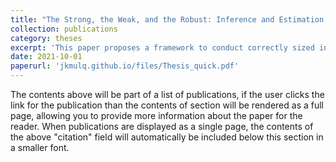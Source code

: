 ```yaml
---
title: "The Strong, the Weak, and the Robust: Inference and Estimation in Weakly Identified Panel Binary Dependent Variable Models"
collection: publications
category: theses
excerpt: 'This paper proposes a framework to conduct correctly sized inference in weakly identified models in the panel data setting with a binary dependent variable. This was my undergraduate thesis completed in my final year of study at the University of Western Australia.'
date: 2021-10-01
paperurl: 'jkmulq.github.io/files/Thesis_quick.pdf'
---
```

The contents above will be part of a list of publications, if the user clicks the link for the publication than the contents of section will be rendered as a full page, allowing you to provide more information about the paper for the reader. When publications are displayed as a single page, the contents of the above "citation" field will automatically be included below this section in a smaller font.

